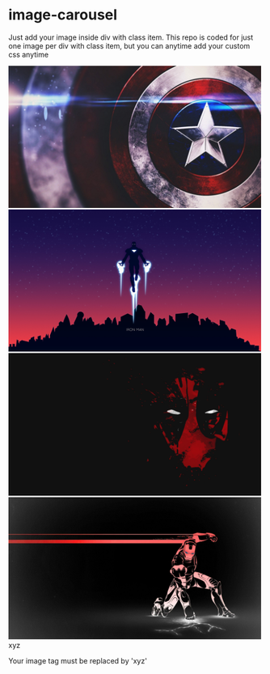 # image-carousel
Just add your image inside div with class item. This repo is coded for just one image per div with class item, but you can anytime add your custom css anytime

<div class="items-index">
  <div class="item"><img src="./1.jpg" alt="" width="500"></div>
  <div class="item"><img src="./2.jpg" alt="" width="500"></div>
  <div class="item"><img src="./3.jpg" alt="" width="500"></div>
  <div class="item"><img src="./4.jpg" alt="" width="500"></div>
  <div class="item">xyz</div>
</div>

Your image tag must be replaced by 'xyz'

